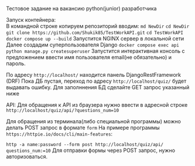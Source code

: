 Тестовое задание на вакансию python(junior) разработчика

Запуск контейнера:<br>
В командной строке копируем репозиторий вводим:
`md NewDir`
`cd NewDir`
`git clone https://github.com/Shukik85/TestWorkAPI.git`
`cd TestWorkAPI`
`docker compose up --build`
Запустится NGINX сервер в локальной сети
Далее создадим суперпользователя Django
`docker compose exec api python manage.py createsuperuser`
Запустится интерактивная консоль с предложением ввести имя пользователя email(не обязательно) и пароль.

По адресу `http://localhost/` находится панель DjangoRestFramework (DRF)
Пока ДБ пустая, переход по адресу `http://localhost/quiz/` будет выдавать ошибку.
Для заполннения БД сделайте GET запрос указанный ниже

API:
Для обращения к API из браузера нужно ввести в адресной строке `http://localhost/quiz/api/?questions_num=10`

Для обращения из терминала(либо специальной программы) можно делать POST запрос в формате `form`
На примере программы `https://httpie.io/docs/cli/main-features`:

`http -a name:password --form post http://localhost/quiz/api/ questions_num:=10`
Для отправки формы через POST запрос, нужно авторизоваться.
